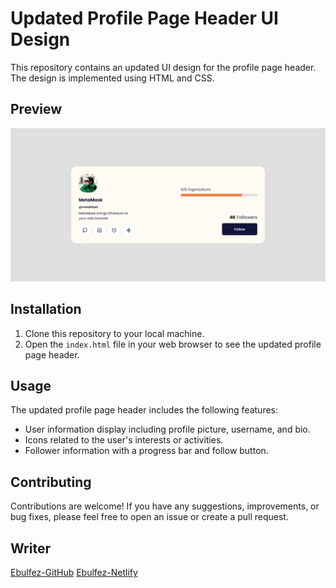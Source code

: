 # Updated Profile Page Header UI Design

This repository contains an updated UI design for the profile page header. The design is implemented using HTML and CSS.

## Preview

![Profile Page Preview](https://github.com/ebulfez21/Profile-Page-Header-UI-Design/blob/main/assets/img/readme.png?raw=true)

## Installation

1. Clone this repository to your local machine.
2. Open the `index.html` file in your web browser to see the updated profile page header.

## Usage

The updated profile page header includes the following features:

- User information display including profile picture, username, and bio.
- Icons related to the user's interests or activities.
- Follower information with a progress bar and follow button.

## Contributing

Contributions are welcome! If you have any suggestions, improvements, or bug fixes, please feel free to open an issue or create a pull request.

## Writer

[Ebulfez-GitHub](https://github.com/ebulfez21/Profile-Page-Header-UI-Design/tree/main)
[Ebulfez-Netlify](https://ebulfez-profile-page-header-ui-design.netlify.app/)